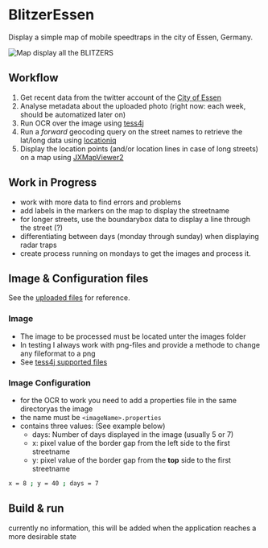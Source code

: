 # BlitzerEssen
Display a simple map of mobile speedtraps in the city of Essen, Germany.

![Map display all the BLITZERS](https://i.imgur.com/ALXhQhB.png)

## Workflow
1. Get recent data from the twitter account of the [City of Essen](https://twitter.com/Essen_Ruhr)
2. Analyse metadata about the uploaded photo (right now: each week, should be automatized later on)
3. Run OCR over the image using [tess4j](https://github.com/nguyenq/tess4j)
4. Run a _forward_ geocoding query on the street names to retrieve the lat/long data using 
   [locationiq](https://locationiq.com/)
5. Display the location points (and/or location lines in case of long streets) on a map using 
   [JXMapViewer2](https://github.com/msteiger/jxmapviewer2)
   
## Work in Progress
- work with more data to find errors and problems
- add labels in the markers on the map to display the streetname
- for longer streets, use the boundarybox data to display a line through the street (?)
- differentiating between days (monday through sunday) when displaying radar traps
- create process running on mondays to get the images and process it.

## Image & Configuration files
See the [uploaded files](https://github.com/dumpeldown/BlitzerEssen/tree/main/src/main/resources/de/dumpeldown/blitzer/ocr) for reference.
### Image
- The image to be processed must be located unter the images folder
- In testing I always work with png-files and provide a methode to change any fileformat to a png
- See [tess4j supported files](https://github.com/nguyenq/tess4j#features)
  
### Image Configuration
- for the OCR to work you need to add a properties file in the same directoryas the image
- the name must be `<imageName>.properties`
- contains three values: (See example below)
     - days: Number of days displayed in the image (usually 5 or 7)
     - x: pixel value of the border gap from the left side to the first streetname
     - y: pixel value of the border gap from the **top** side to the first streetname
````bash
x = 8 ; y = 40 ; days = 7
````

## Build & run
currently no information, this will be added when the application reaches a more desirable state